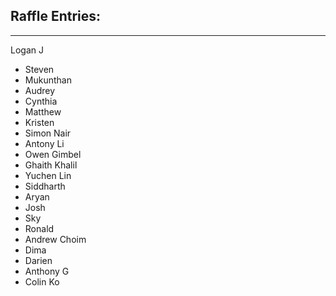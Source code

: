 ## Raffle Entries:
---
Logan J
- Steven
- Mukunthan 
- Audrey
- Cynthia
- Matthew
- Kristen
- Simon Nair
- Antony Li
- Owen Gimbel
- Ghaith Khalil
- Yuchen Lin
- Siddharth
- Aryan
- Josh
- Sky
- Ronald
- Andrew Choim
- Dima
- Darien
- Anthony G
- Colin Ko
